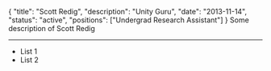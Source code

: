 {
	"title": "Scott Redig",
	"description": "Unity Guru",
	"date": "2013-11-14",
	"status": "active",
	"positions": ["Undergrad Research Assistant"]
}
Some description of Scott Redig
***

- List 1
- List 2